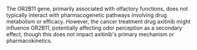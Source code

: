 The OR2B11 gene, primarily associated with olfactory functions, does not typically interact with pharmacogenetic pathways involving drug metabolism or efficacy. However, the cancer treatment drug axitinib might influence OR2B11, potentially affecting odor perception as a secondary effect, though this does not impact axitinib's primary mechanism or pharmacokinetics.